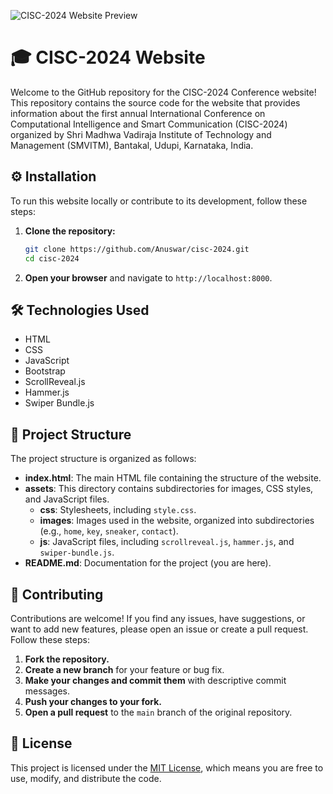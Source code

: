 ![CISC-2024 Website Preview](https://raw.githubusercontent.com/Anuswar/linktree-clone/main/preview.jpg)

# 🎓 CISC-2024 Website

Welcome to the GitHub repository for the CISC-2024 Conference website! This repository contains the source code for the website that provides information about the first annual International Conference on Computational Intelligence and Smart Communication (CISC-2024) organized by Shri Madhwa Vadiraja Institute of Technology and Management (SMVITM), Bantakal, Udupi, Karnataka, India.

## ⚙️ Installation

To run this website locally or contribute to its development, follow these steps:

1. **Clone the repository:**
    ```bash
    git clone https://github.com/Anuswar/cisc-2024.git
    cd cisc-2024
    ```

2. **Open your browser** and navigate to `http://localhost:8000`.

## 🛠️ Technologies Used

- HTML
- CSS
- JavaScript
- Bootstrap
- ScrollReveal.js
- Hammer.js
- Swiper Bundle.js

## 📂 Project Structure

The project structure is organized as follows:

- **index.html**: The main HTML file containing the structure of the website.
- **assets**: This directory contains subdirectories for images, CSS styles, and JavaScript files.
  - **css**: Stylesheets, including `style.css`.
  - **images**: Images used in the website, organized into subdirectories (e.g., `home`, `key`, `sneaker`, `contact`).
  - **js**: JavaScript files, including `scrollreveal.js`, `hammer.js`, and `swiper-bundle.js`.
- **README.md**: Documentation for the project (you are here).

## 🤝 Contributing

Contributions are welcome! If you find any issues, have suggestions, or want to add new features, please open an issue or create a pull request. Follow these steps:

1. **Fork the repository.**
2. **Create a new branch** for your feature or bug fix.
3. **Make your changes and commit them** with descriptive commit messages.
4. **Push your changes to your fork.**
5. **Open a pull request** to the `main` branch of the original repository.

## 📄 License

This project is licensed under the [MIT License](LICENSE.md), which means you are free to use, modify, and distribute the code.
